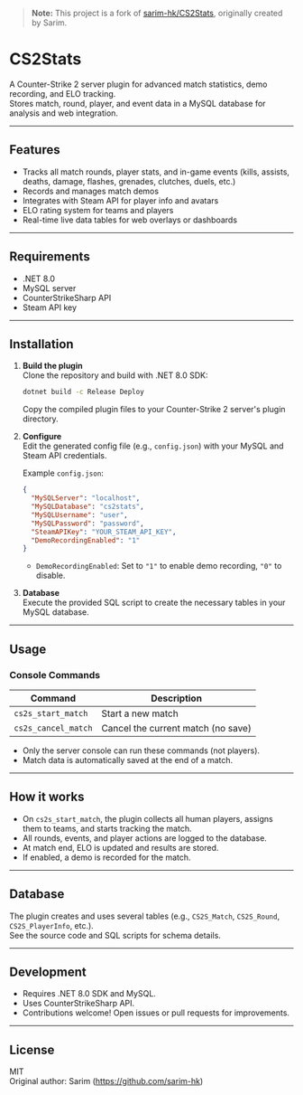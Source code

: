 > **Note:** This project is a fork of [sarim-hk/CS2Stats](https://github.com/sarim-hk/CS2Stats), originally created by Sarim.

# CS2Stats

A Counter-Strike 2 server plugin for advanced match statistics, demo recording, and ELO tracking.  
Stores match, round, player, and event data in a MySQL database for analysis and web integration.

---

## Features

- Tracks all match rounds, player stats, and in-game events (kills, assists, deaths, damage, flashes, grenades, clutches, duels, etc.)
- Records and manages match demos
- Integrates with Steam API for player info and avatars
- ELO rating system for teams and players
- Real-time live data tables for web overlays or dashboards

---

## Requirements

- .NET 8.0
- MySQL server
- CounterStrikeSharp API
- Steam API key

---

## Installation

1. **Build the plugin**  
   Clone the repository and build with .NET 8.0 SDK:
   ```sh
   dotnet build -c Release Deploy
   ```
   Copy the compiled plugin files to your Counter-Strike 2 server's plugin directory.

2. **Configure**  
   Edit the generated config file (e.g., `config.json`) with your MySQL and Steam API credentials.

   Example `config.json`:
   ```json
   {
     "MySQLServer": "localhost",
     "MySQLDatabase": "cs2stats",
     "MySQLUsername": "user",
     "MySQLPassword": "password",
     "SteamAPIKey": "YOUR_STEAM_API_KEY",
     "DemoRecordingEnabled": "1"
   }
   ```
   - `DemoRecordingEnabled`: Set to `"1"` to enable demo recording, `"0"` to disable.

3. **Database**  
   Execute the provided SQL script to create the necessary tables in your MySQL database.

---

## Usage

### Console Commands

| Command             | Description                       |
|---------------------|-----------------------------------|
| `cs2s_start_match`  | Start a new match                 |
| `cs2s_cancel_match` | Cancel the current match (no save)|

- Only the server console can run these commands (not players).
- Match data is automatically saved at the end of a match.

---

## How it works

- On `cs2s_start_match`, the plugin collects all human players, assigns them to teams, and starts tracking the match.
- All rounds, events, and player actions are logged to the database.
- At match end, ELO is updated and results are stored.
- If enabled, a demo is recorded for the match.

---

## Database

The plugin creates and uses several tables (e.g., `CS2S_Match`, `CS2S_Round`, `CS2S_PlayerInfo`, etc.).  
See the source code and SQL scripts for schema details.

---

## Development

- Requires .NET 8.0 SDK and MySQL.
- Uses CounterStrikeSharp API.
- Contributions welcome! Open issues or pull requests for improvements.

---

## License

MIT  
Original author: Sarim (https://github.com/sarim-hk)